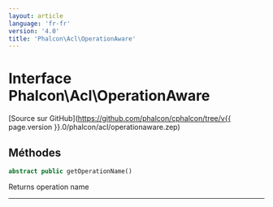 ```yaml
---
layout: article
language: 'fr-fr'
version: '4.0'
title: 'Phalcon\Acl\OperationAware'
---
```

# Interface **Phalcon\Acl\OperationAware**

[Source sur GitHub](https://github.com/phalcon/cphalcon/tree/v{{ page.version }}.0/phalcon/acl/operationaware.zep)

## Méthodes

```php
abstract public getOperationName()
```

Returns operation name

* * *